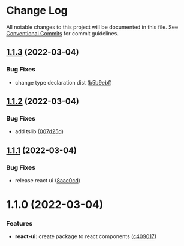 # Change Log

All notable changes to this project will be documented in this file.
See [Conventional Commits](https://conventionalcommits.org) for commit guidelines.

## [1.1.3](https://github.com/Vbobell/design-system/compare/@vbobel/design-system-react-ui@1.1.2...@vbobel/design-system-react-ui@1.1.3) (2022-03-04)


### Bug Fixes

* change type declaration dist ([b5b9ebf](https://github.com/Vbobell/design-system/commit/b5b9ebfe3b8bd659dde34da1b22bddb00f8adb8f))





## [1.1.2](https://github.com/Vbobell/design-system/compare/@vbobel/design-system-react-ui@1.1.1...@vbobel/design-system-react-ui@1.1.2) (2022-03-04)


### Bug Fixes

* add tslib ([007d25d](https://github.com/Vbobell/design-system/commit/007d25df6764454184087d959a2315ea358b7422))





## [1.1.1](https://github.com/Vbobell/design-system/compare/@vbobel/design-system-react-ui@1.1.0...@vbobel/design-system-react-ui@1.1.1) (2022-03-04)


### Bug Fixes

* release react ui ([8aac0cd](https://github.com/Vbobell/design-system/commit/8aac0cda943118a769b29ce8d85b07b5a6b0477b))





# 1.1.0 (2022-03-04)


### Features

* **react-ui:** create package to react components ([c409017](https://github.com/Vbobell/design-system/commit/c40901744821c3c27ba6e6ca15f9b258c4184d13))

